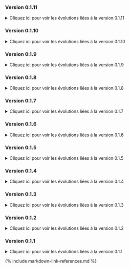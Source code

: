### <a id="0.1.11">Version 0.1.11</a>

<details>
  <summary>Cliquez ici pour voir les évolutions liées à la version 0.1.11</summary>
<ul>
    <li>Ajout d'un dictionnaire des données integrées dans l'EDS</li>
</ul>
</details>

### <a id="0.1.10">Version 0.1.10</a>

<details>
  <summary>Cliquez ici pour voir les évolutions liées à la version 0.1.10</summary>
<b> Croissance pédiatrique</b>
<ul>
    <li>Ajout du contexte, et des introductions sur les profils fhir des variables poids, taille et périmètre crânien</li>
</ul>
</details>

### <a id="0.1.9">Version 0.1.9</a>

<details>
  <summary>Cliquez ici pour voir les évolutions liées à la version 0.1.9</summary>
<ul>
    <li>Simplification de la gestion des identifiers : il n'y a plus qu'un type d'identifier : identifiant source, et on n'utilise plus l'attribut use. </li>
    <li>Modification des profiles et valueSet qui usait des concepts qui ont été retirées</li>
</ul>
</details>

### <a id="0.1.8">Version 0.1.8</a>

<details>
  <summary>Cliquez ici pour voir les évolutions liées à la version 0.1.8</summary>
<ul>
    <li>Suppression de ressources inutilisées, correspondant à des tests de stratégies qui n'ont pas été retenues</li>
    <li>Refonte de l'organisation des profils pour améliorer la cohérence dans l'emboitement des ig (fr core & annuaire santé > aphp core > aphp eds)</li>
    <li>Mise en cohérence des autres ressources (exemple, StructureMap, ressource terminologiques...)</li>
    <li>Suppression de la dépendance à l'IG requirement (R5)</li>
    <li>Coquilles : correction de liens morts, de contraintes trop forte (codeableConcept to pattern), correction de domaines dans les exemples, coquille test map, coding dans les  endpoint</li>
</ul>
</details>

### <a id="0.1.7">Version 0.1.7</a>

<details>
  <summary>Cliquez ici pour voir les évolutions liées à la version 0.1.7</summary>
<ul>
    <li>Rationalisation du codesystem des domaines, mise à jours de toutes les ressources et de tous les documents concernés</li>    
</ul>
</details>

### <a id="0.1.6">Version 0.1.6</a>

<details>
  <summary>Cliquez ici pour voir les évolutions liées à la version 0.1.6</summary>
<b> Usage cathéters :</b>
<ul>
    <li>correction de coquilles dans les ressources terminologiques</li>
    <li>ajout de l'usage catheter dans le domain reanimation</li>    
</ul>
</details>

### <a id="0.1.5">Version 0.1.5</a>

<details>
  <summary>Cliquez ici pour voir les évolutions liées à la version 0.1.5</summary>
<b> Croissance pédiatrique</b>
<ul>
    <li>Ajout d'exemples pour les profils fhir</li>
</ul>
</details>


### <a id="0.1.4">Version 0.1.4</a>

<details>
  <summary>Cliquez ici pour voir les évolutions liées à la version 0.1.4</summary>
<b> Dependencies</b>
<ul>
    <li>montée de version de l'ig annuaire santé (dont dépend l'ig aphp core) et correction de conflit</li>
</ul>
</details>


### <a id="0.1.3">Version 0.1.3</a>

<details>
  <summary>Cliquez ici pour voir les évolutions liées à la version 0.1.3</summary>
<b> Usage cathéters :</b>
<ul>
    <li> Instruction de l'usage Cathéters </li>
</ul>
<b> Usage croissance pédiatrique :</b>
<ul>
    <li> Corrections : nommage des maps </li>
</ul>
</details>

### <a id="0.1.2">Version 0.1.2</a>

<details>
  <summary>Cliquez ici pour voir les évolutions liées à la version 0.1.2</summary>
<b> Usage croissance pédiatrique :</b>
<ul>
    <li> Mise à jour de la structureMap Métier vers FHIR : fonctionne dans matchbox, ajout de la génération de la provenance, ajout d'un jeu test</li>
    <li> mise à jour de la conceptMap pour la standardisation des unités</li>
</ul>
</details>

### <a id="0.1.1">Version 0.1.1</a>

<details>
  <summary>Cliquez ici pour voir les évolutions liées à la version 0.1.1</summary>
<b> Mise à jour de la ressource Questionnaire Fiche Hospitalisation :</b>
<ul>
    <li> ajout de l'item 701451197770 qui correspond à la présentation à l’entrée en travail ou en début de césarienne pour les formulaires à partir de novembre 2023</li>
    <li> ajout de l'item 7622203412168, qui prend en compte 701451197770 s'il existe, sinon F_MATER_004842</li>
    <li> modification des items à valueSet variable pour prendre en compte la solution FHIR standard (utilisation d'une variable et d'une answerExpression)</li>
    <li> mise en conformité des unités</li>
</ul>
</details>

{% include markdown-link-references.md %}